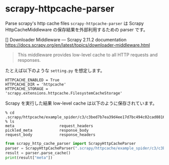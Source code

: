 # scrapy-httpcache-parser

Parse scrapy's http cache files
`scrapy-httpcache-parser` は Scrapy HttpCacheMiddleware の保存結果を外部利用するための parser です。

[] Downloader Middleware — Scrapy 2.11.2 documentation
https://docs.scrapy.org/en/latest/topics/downloader-middleware.html
> This middleware provides low-level cache to all HTTP requests and responses.

たとえば以下のような `setting.py` を想定します。

```
HTTPCACHE_ENABLED = True
HTTPCACHE_DIR = 'httpcache'
HTTPCACHE_STORAGE = 'scrapy.extensions.httpcache.FilesystemCacheStorage'
```

Scrapy を実行した結果 low-level cache は以下のように保存されています。

```
% cd .scrapy/httpcache/example_spider/c3/c3bed7b7ea39d4ee17d7bc494c02cad08162079c
% ls
meta                    request_headers
pickled_meta            response_body
request_body            response_headers
```

```python
from scrapy_http_cache_parser import ScrapyHttpCacheParser
parser = ScrapyHttpCacheParser(".scrapy/httpcache/example_spider/c3/c3bed7b7ea39d4ee17d7bc494c02cad08162079c")
result = parser.parse_cache()
print(result["meta"])
```